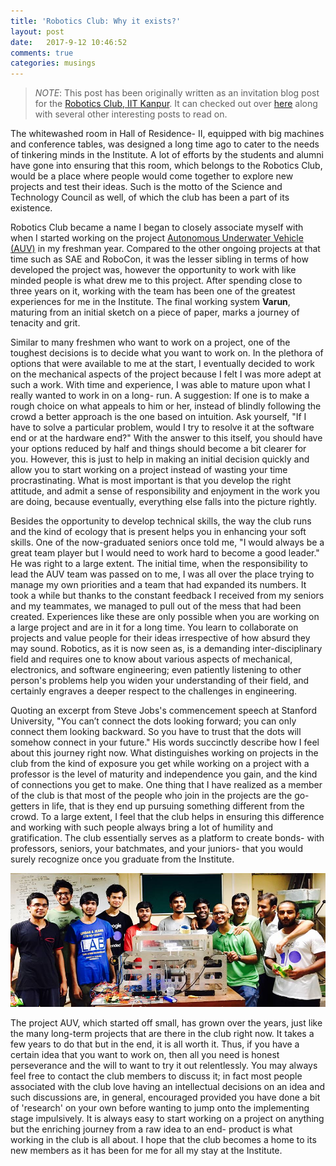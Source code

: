 ```yaml
---
title: 'Robotics Club: Why it exists?'
layout: post
date:   2017-9-12 10:46:52
comments: true
categories: musings
---
```


> *NOTE*: This post has been originally written as an invitation blog post for the [Robotics Club, IIT Kanpur](http://students.iitk.ac.in/roboclub/). It can checked out over [here](http://students.iitk.ac.in/roboclub/2017/09/07/Robotics-Club-Why-it-exists.html) along with several other interesting posts to read on.

The whitewashed room in Hall of Residence- II, equipped with big machines and conference tables, was designed a long time ago to cater to the needs of tinkering minds in the Institute. A lot of efforts by the students and alumni have gone into ensuring that this room, which belongs to the Robotics Club, would be a place where people would come together to explore new projects and test their ideas. Such is the motto of the Science and Technology Council as well, of which the club has been a part of its existence.

Robotics Club became a name I began to closely associate myself with when I started working on the project [Autonomous Underwater Vehicle (AUV)](https://auviitk.com) in my freshman year. Compared to the other ongoing projects at that time such as SAE and RoboCon, it was the lesser sibling in terms of how developed the project was, however the opportunity to work with like minded people is what drew me to this project. After spending close to three years on it, working with the team has been one of the greatest experiences for me in the Institute. The final working system __Varun__, maturing from an initial sketch on a piece of paper, marks a journey of tenacity and grit.

Similar to many freshmen who want to work on a project, one of the toughest decisions is to decide what you want to work on. In the plethora of options that were available to me at the start, I eventually decided to work on the mechanical aspects of the project because I felt I was more adept at such a work. With time and experience, I was able to mature upon what I really wanted to work in on a long- run. A suggestion: If one is to make a rough choice on what appeals to him or her, instead of blindly following the crowd a better approach is the one based on intuition. Ask yourself, "If I have to solve a particular problem, would I try to resolve it at the software end or at the hardware end?" With the answer to this itself, you should have your options reduced by half and things should become a bit clearer for you. However, this is just to help in making an initial decision quickly and allow you to start working on a project instead of wasting your time procrastinating. What is most important is that you develop the right attitude, and admit a sense of responsibility and enjoyment in the work you are doing, because eventually, everything else falls into the picture rightly.

Besides the opportunity to develop technical skills, the way the club runs and the kind of ecology that is present helps you in enhancing your soft skills. One of the now-graduated seniors once told me, "I would always be a great team player but I would need to work hard to become a good leader." He was right to a large extent. The initial time, when the responsibility to lead the AUV team was passed on to me, I was all over the place trying to manage my own priorities and a team that had expanded its numbers. It took a while but thanks to the constant feedback I received from my seniors and my teammates, we managed to pull out of the mess that had been created. Experiences like these are only possible when you are working on a large project and are in it for a long time. You learn to collaborate on projects and value people for their ideas irrespective of how absurd they may sound. Robotics, as it is now seen as, is a demanding inter-disciplinary field and requires one to know about various aspects of mechanical, electronics, and software engineering; even patiently listening to other person's problems help you widen your understanding of their field, and certainly engraves a deeper respect to the challenges in engineering.

Quoting an excerpt from Steve Jobs's commencement speech at Stanford University, "You can’t connect the dots looking forward; you can only connect them looking backward. So you have to trust that the dots will somehow connect in your future." His words succinctly describe how I feel about this journey right now. What distinguishes working on projects in the club from the kind of exposure you get while working on a project with a professor is the level of maturity and independence you gain, and the kind of connections you get to make. One thing that I have realized as a member of the club is that most of the people who join in the projects are the go-getters in life, that is they end up pursuing something different from the crowd. To a large extent, I feel that the club helps in ensuring this difference and working with such people always bring a lot of humility and gratification. The club essentially serves as a platform to create bonds- with professors, seniors, your batchmates, and your juniors- that you would surely recognize once you graduate from the Institute.

![AUV Team](../images/team.jpg?raw=true)

The project AUV, which started off small, has grown over the years, just like the many long-term projects that are there in the club right now. It takes a few years to do that but in the end, it is all worth it. Thus, if you have a certain idea that you want to work on, then all you need is honest perseverance and the will to want to try it out relentlessly. You may always feel free to contact the club members to discuss it; in fact most people associated with the club love having an intellectual decisions on an idea and such discussions are, in general, encouraged provided you have done a bit of 'research' on your own before wanting to jump onto the implementing stage impulsively. It is always easy to start working on a project on anything but the enriching journey from a raw idea to an end- product is what working in the club is all about. I hope that the club becomes a home to its new members as it has been for me for all my stay at the Institute.
